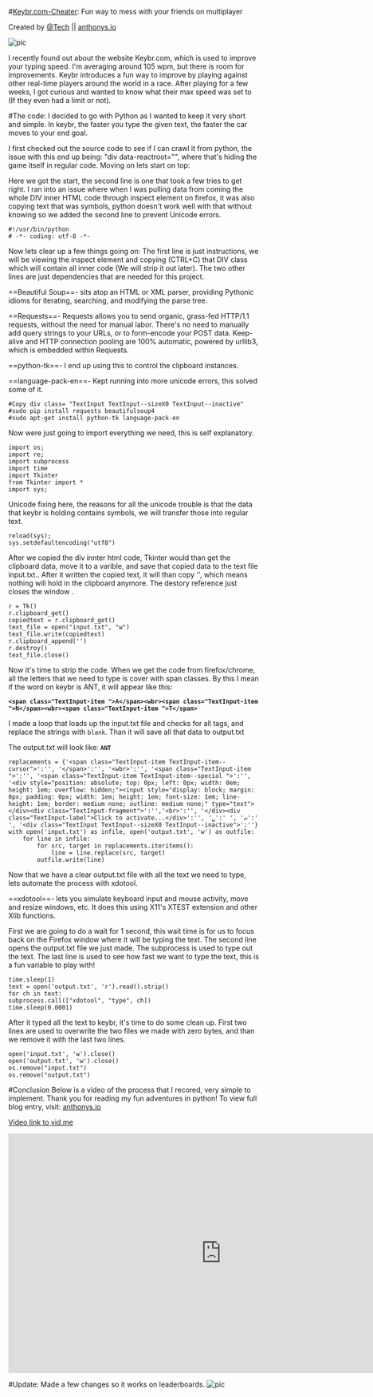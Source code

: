 #[Keybr.com-Cheater](http://anthonys.io/keybr-com-multiplayer-cheater/): Fun way to mess with your friends on multiplayer

Created by [@Tech](https://twitter.com/Tech) || [anthonys.io](http://anthonys.io)

![pic](http://anthonys.io/content/images/2016/11/keybr.png)

I recently found out about the website Keybr.com, which is used to improve your typing speed. I'm averaging around 105 wpm, but there is room for improvements. Keybr introduces a fun way to improve by playing against other real-time players around the world in a race. After playing for a few weeks, I got curious and wanted to know what their max speed was set to (If they even had a limit or not).

#The code:
I decided to go with Python as I wanted to keep it very short and simple. In keybr, the faster you type the given text, the faster the car moves to your end goal. 

I first checked out the source code to see if I can crawl it from python, the issue with this end up being: "div data-reactroot="", where that's hiding the game itself in regular code. Moving on lets start on top:

Here we got the start, the second line is one that took a few tries to get right. I ran into an issue where when I was pulling data from coming the whole DIV inner HTML code through inspect element on firefox, it was also copying text that was symbols, python doesn't work well with that without knowing so we added the second line to prevent Unicode errors.
```language-python
#!/usr/bin/python
# -*- coding: utf-8 -*-
``` 
Now lets clear up a few things going on: The first line is just instructions, we will be viewing the inspect element and copying (CTRL+C) that DIV class which will contain all inner code (We will strip it out later). The two other lines are just dependencies that are needed for this project.

==Beautiful Soup==- sits atop an HTML or XML parser, providing Pythonic idioms for iterating, searching, and modifying the parse tree.

==Requests==- Requests allows you to send organic, grass-fed HTTP/1.1 requests, without the need for manual labor. There's no need to manually add query strings to your URLs, or to form-encode your POST data. Keep-alive and HTTP connection pooling are 100% automatic, powered by urllib3, which is embedded within Requests.

==python-tk==- I end up using this to control the clipboard instances.

==language-pack-en==- Kept running into more unicode errors, this solved some of it.

```language-python
#Copy div class= "TextInput TextInput--sizeX0 TextInput--inactive"
#sudo pip install requests beautifulsoup4
#sudo apt-get install python-tk language-pack-en
``` 
Now were just going to import everything we need, this is self explanatory.
```language-python
import os;
import re;
import subprocess
import time
import Tkinter
from Tkinter import *
import sys;
``` 
Unicode fixing here, the reasons for all the unicode trouble is that the data that keybr is holding contains symbols, we will transfer those into regular text.
```language-python
reload(sys);
sys.setdefaultencoding("utf8")
``` 
After we copied the div innter html code, Tkinter would than get the clipboard data, move it to a varible, and save that copied data to the text file input.txt.. After it written the copied text, it will than copy '', which means nothing will hold in the clipboard anymore. The destory reference just closes the window .
```language-python
r = Tk()
r.clipboard_get()
copiedtext = r.clipboard_get()
text_file = open("input.txt", "w")
text_file.write(copiedtext)
r.clipboard_append('')
r.destroy()
text_file.close()
``` 
Now it's time to strip the code. When we get the code from firefox/chrome, all the letters that we need to type is cover with span classes. By this I mean if the word on keybr is ANT, it will appear like this:

**`<span class="TextInput-item ">A</span><wbr><span class="TextInput-item ">N</span><wbr><span class="TextInput-item ">T</span>`**

I made a loop that loads up the input.txt file and checks for all tags, and replace the strings with `blank`. Than it will save all that data to output.txt

The output.txt will look like: **`ANT`**

```language-python
replacements = {'<span class="TextInput-item TextInput-item--cursor">':'', '</span>':'', '<wbr>':'', '<span class="TextInput-item ">':'', '<span class="TextInput-item TextInput-item--special ">':'', '<div style="position: absolute; top: 0px; left: 0px; width: 0em; height: 1em; overflow: hidden;"><input style="display: block; margin: 0px; padding: 0px; width: 1em; height: 1em; font-size: 1em; line-height: 1em; border: medium none; outline: medium none;" type="text"></div><div class="TextInput-fragment">':'','<br>':'', '</div><div class="TextInput-label">Click to activate...</div>':'', '␣':' ', '↵':' ', '<div class="TextInput TextInput--sizeX0 TextInput--inactive">':''}
with open('input.txt') as infile, open('output.txt', 'w') as outfile:
    for line in infile:
        for src, target in replacements.iteritems():
            line = line.replace(src, target)
        outfile.write(line)
``` 

Now that we have a clear output.txt file with all the text we need to type, lets automate the process with xdotool.

==xdotool==- lets you simulate keyboard input and mouse activity, move and resize windows, etc. It does this using X11's XTEST extension and other Xlib functions.

First we are going to do a wait for 1 second, this wait time is for us to focus back on the Firefox window where it will be typing the text. The second line opens the output.txt file we just made. The subprocess is used to type out the text. The last line is used to see how fast we want to type the text, this is a fun variable to play with!

```language-python
time.sleep(1)
text = open('output.txt', 'r').read().strip()
for ch in text:
subprocess.call(["xdotool", "type", ch])
time.sleep(0.0001)
``` 
After it typed all the text to keybr, it's time to do some clean up. First two lines are used to overwrite the two files we made with zero bytes, and than we remove it with the last two lines.

```language-python
open('input.txt', 'w').close()
open('output.txt', 'w').close()
os.remove("input.txt")
os.remove("output.txt")
``` 
#Conclusion
Below is a video of the process that I recored, very simple to implement. Thank you for reading my fun adventures in python!
To view full blog entry, visit: [anthonys.io](http://anthonys.io)


[Video link to vid.me](https://vid.me/fg7E)
<iframe src="https://vid.me/e/fg7E?stats=1" width="854" height="480" frameborder="0" allowfullscreen webkitallowfullscreen mozallowfullscreen scrolling="no"></iframe>

#Update:
Made a few changes so it works on leaderboards.
![pic](http://anthonys.io/content/images/2016/11/lb.png)
